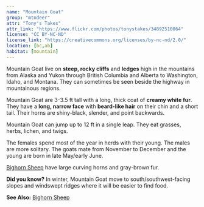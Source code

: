 ```yaml
---
name: "Mountain Goat"
group: "mtndeer"
attr: "Tony's Takes"
attr_link: "https://www.flickr.com/photos/tonystakes/34892510064"
license: "CC BY-NC-ND"
license_link: "https://creativecommons.org/licenses/by-nc-nd/2.0/"
location: [bc,ab]
habitat: [mountain]
---
```

Mountain Goat live on **steep, rocky cliffs** and **ledges** high in the mountains from Alaska and Yukon through British Columbia and Alberta to Washington, Idaho, and Montana. They can sometimes be seen beside the highway in mountainous regions.

Mountain Goat are 3-3.5 ft tall with a long, thick coat of **creamy white fur**. They have a **long, narrow face** with **beard-like hair** on their chin and a short tail. Their horns are shiny-black, slender, and point backwards.

Mountain Goat can jump up to 12 ft in a single leap. They eat grasses, herbs, lichen, and twigs.

The females spend most of the year in herds with their young. The males are more solitary. The goats mate from November to December and the young are born in late May/early June.

[Bighorn Sheep](/animals/bighorn) have large curving horns and gray-brown fur.

**Did you know?** In winter, Mountain Goat move to south/southwest-facing slopes and windswept ridges where it will be easier to find food.

<!-- generated, do not edit -->
**See Also:**
[Bighorn Sheep](/animals/bighorn)
